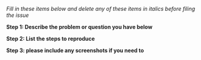 _Fill in these items below and delete any of these items in italics before filing the issue_

**Step 1: Describe the problem or question you have below**

**Step 2: List the steps to reproduce**

**Step 3: please include any screenshots if you need to**
